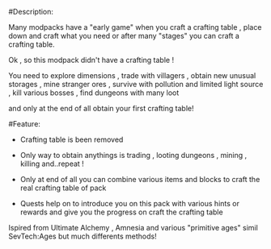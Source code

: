 #Description:

Many modpacks have a "early game" when you craft a crafting table , place down and craft what you need or after many "stages" you can craft a crafting table.

Ok , so this modpack didn't have a crafting table !

You need to explore dimensions , trade with villagers , obtain new unusual storages , mine stranger ores , survive with pollution and limited light source , kill various bosses ,  find dungeons with many loot

and only at the end of all obtain your first crafting table!

 

#Feature:

- Crafting table is been removed

- Only way to obtain anythings is trading , looting dungeons , mining , killing and..repeat !

- Only at end of all you can combine various items and blocks to craft the real crafting table of pack

- Quests help on to introduce you on this pack with various hints or rewards and give you the progress on craft the crafting table 

 

 

 

Ispired from Ultimate Alchemy , Amnesia and various "primitive ages" simil  SevTech:Ages but much differents methods! 
